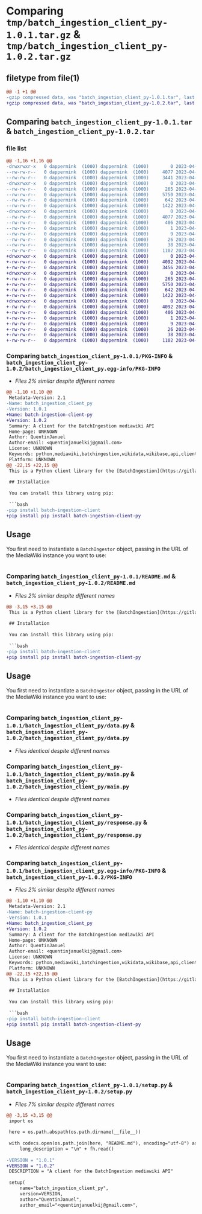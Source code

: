 # Comparing `tmp/batch_ingestion_client_py-1.0.1.tar.gz` & `tmp/batch_ingestion_client_py-1.0.2.tar.gz`

## filetype from file(1)

```diff
@@ -1 +1 @@
-gzip compressed data, was "batch_ingestion_client_py-1.0.1.tar", last modified: Thu Apr 20 14:11:22 2023, max compression
+gzip compressed data, was "batch_ingestion_client_py-1.0.2.tar", last modified: Thu Apr 20 14:13:10 2023, max compression
```

## Comparing `batch_ingestion_client_py-1.0.1.tar` & `batch_ingestion_client_py-1.0.2.tar`

### file list

```diff
@@ -1,16 +1,16 @@
-drwxrwxr-x   0 dappermink  (1000) dappermink  (1000)        0 2023-04-20 14:11:22.538839 batch_ingestion_client_py-1.0.1/
--rw-rw-r--   0 dappermink  (1000) dappermink  (1000)     4077 2023-04-20 14:11:22.538839 batch_ingestion_client_py-1.0.1/PKG-INFO
--rw-rw-r--   0 dappermink  (1000) dappermink  (1000)     3441 2023-04-20 13:20:45.000000 batch_ingestion_client_py-1.0.1/README.md
-drwxrwxr-x   0 dappermink  (1000) dappermink  (1000)        0 2023-04-20 14:11:22.534839 batch_ingestion_client_py-1.0.1/batch_ingestion_client_py/
--rw-rw-r--   0 dappermink  (1000) dappermink  (1000)      265 2023-04-20 14:08:41.000000 batch_ingestion_client_py-1.0.1/batch_ingestion_client_py/__init__.py
--rw-rw-r--   0 dappermink  (1000) dappermink  (1000)     5750 2023-04-20 13:08:39.000000 batch_ingestion_client_py-1.0.1/batch_ingestion_client_py/data.py
--rw-rw-r--   0 dappermink  (1000) dappermink  (1000)      642 2023-04-20 14:08:52.000000 batch_ingestion_client_py-1.0.1/batch_ingestion_client_py/main.py
--rw-rw-r--   0 dappermink  (1000) dappermink  (1000)     1422 2023-04-20 13:08:18.000000 batch_ingestion_client_py-1.0.1/batch_ingestion_client_py/response.py
-drwxrwxr-x   0 dappermink  (1000) dappermink  (1000)        0 2023-04-20 14:11:22.538839 batch_ingestion_client_py-1.0.1/batch_ingestion_client_py.egg-info/
--rw-rw-r--   0 dappermink  (1000) dappermink  (1000)     4077 2023-04-20 14:11:22.000000 batch_ingestion_client_py-1.0.1/batch_ingestion_client_py.egg-info/PKG-INFO
--rw-rw-r--   0 dappermink  (1000) dappermink  (1000)      406 2023-04-20 14:11:22.000000 batch_ingestion_client_py-1.0.1/batch_ingestion_client_py.egg-info/SOURCES.txt
--rw-rw-r--   0 dappermink  (1000) dappermink  (1000)        1 2023-04-20 14:11:22.000000 batch_ingestion_client_py-1.0.1/batch_ingestion_client_py.egg-info/dependency_links.txt
--rw-rw-r--   0 dappermink  (1000) dappermink  (1000)        9 2023-04-20 14:11:22.000000 batch_ingestion_client_py-1.0.1/batch_ingestion_client_py.egg-info/requires.txt
--rw-rw-r--   0 dappermink  (1000) dappermink  (1000)       26 2023-04-20 14:11:22.000000 batch_ingestion_client_py-1.0.1/batch_ingestion_client_py.egg-info/top_level.txt
--rw-rw-r--   0 dappermink  (1000) dappermink  (1000)       38 2023-04-20 14:11:22.538839 batch_ingestion_client_py-1.0.1/setup.cfg
--rw-rw-r--   0 dappermink  (1000) dappermink  (1000)     1102 2023-04-20 14:11:07.000000 batch_ingestion_client_py-1.0.1/setup.py
+drwxrwxr-x   0 dappermink  (1000) dappermink  (1000)        0 2023-04-20 14:13:10.418461 batch_ingestion_client_py-1.0.2/
+-rw-rw-r--   0 dappermink  (1000) dappermink  (1000)     4092 2023-04-20 14:13:10.418461 batch_ingestion_client_py-1.0.2/PKG-INFO
+-rw-rw-r--   0 dappermink  (1000) dappermink  (1000)     3456 2023-04-20 14:12:30.000000 batch_ingestion_client_py-1.0.2/README.md
+drwxrwxr-x   0 dappermink  (1000) dappermink  (1000)        0 2023-04-20 14:13:10.414461 batch_ingestion_client_py-1.0.2/batch_ingestion_client_py/
+-rw-rw-r--   0 dappermink  (1000) dappermink  (1000)      265 2023-04-20 14:08:41.000000 batch_ingestion_client_py-1.0.2/batch_ingestion_client_py/__init__.py
+-rw-rw-r--   0 dappermink  (1000) dappermink  (1000)     5750 2023-04-20 13:08:39.000000 batch_ingestion_client_py-1.0.2/batch_ingestion_client_py/data.py
+-rw-rw-r--   0 dappermink  (1000) dappermink  (1000)      642 2023-04-20 14:08:52.000000 batch_ingestion_client_py-1.0.2/batch_ingestion_client_py/main.py
+-rw-rw-r--   0 dappermink  (1000) dappermink  (1000)     1422 2023-04-20 13:08:18.000000 batch_ingestion_client_py-1.0.2/batch_ingestion_client_py/response.py
+drwxrwxr-x   0 dappermink  (1000) dappermink  (1000)        0 2023-04-20 14:13:10.418461 batch_ingestion_client_py-1.0.2/batch_ingestion_client_py.egg-info/
+-rw-rw-r--   0 dappermink  (1000) dappermink  (1000)     4092 2023-04-20 14:13:10.000000 batch_ingestion_client_py-1.0.2/batch_ingestion_client_py.egg-info/PKG-INFO
+-rw-rw-r--   0 dappermink  (1000) dappermink  (1000)      406 2023-04-20 14:13:10.000000 batch_ingestion_client_py-1.0.2/batch_ingestion_client_py.egg-info/SOURCES.txt
+-rw-rw-r--   0 dappermink  (1000) dappermink  (1000)        1 2023-04-20 14:13:10.000000 batch_ingestion_client_py-1.0.2/batch_ingestion_client_py.egg-info/dependency_links.txt
+-rw-rw-r--   0 dappermink  (1000) dappermink  (1000)        9 2023-04-20 14:13:10.000000 batch_ingestion_client_py-1.0.2/batch_ingestion_client_py.egg-info/requires.txt
+-rw-rw-r--   0 dappermink  (1000) dappermink  (1000)       26 2023-04-20 14:13:10.000000 batch_ingestion_client_py-1.0.2/batch_ingestion_client_py.egg-info/top_level.txt
+-rw-rw-r--   0 dappermink  (1000) dappermink  (1000)       38 2023-04-20 14:13:10.418461 batch_ingestion_client_py-1.0.2/setup.cfg
+-rw-rw-r--   0 dappermink  (1000) dappermink  (1000)     1102 2023-04-20 14:12:56.000000 batch_ingestion_client_py-1.0.2/setup.py
```

### Comparing `batch_ingestion_client_py-1.0.1/PKG-INFO` & `batch_ingestion_client_py-1.0.2/batch_ingestion_client_py.egg-info/PKG-INFO`

 * *Files 2% similar despite different names*

```diff
@@ -1,10 +1,10 @@
 Metadata-Version: 2.1
-Name: batch_ingestion_client_py
-Version: 1.0.1
+Name: batch-ingestion-client-py
+Version: 1.0.2
 Summary: A client for the BatchIngestion mediawiki API
 Home-page: UNKNOWN
 Author: QuentinJanuel
 Author-email: <quentinjanuelkij@gmail.com>
 License: UNKNOWN
 Keywords: python,mediawiki,batchingestion,wikidata,wikibase,api,client
 Platform: UNKNOWN
@@ -22,15 +22,15 @@
 This is a Python client library for the [BatchIngestion](https://gitlab.the-qa-company.com/FrozenMink/batchingestionextension) MediaWiki extension, which provides an API to ingest many entities at once. This library allows you to easily ingest entities in bulk, either by parsing them from JSON or by creating them using Python objects.
 
 ## Installation
 
 You can install this library using pip:
 
 ```bash
-pip install batch-ingestion-client
+pip install pip install batch-ingestion-client-py
 ```
 
 ## Usage
 
 You first need to instantiate a `BatchIngestor` object, passing in the URL of the MediaWiki instance you want to use:
 
 ```python
```

### Comparing `batch_ingestion_client_py-1.0.1/README.md` & `batch_ingestion_client_py-1.0.2/README.md`

 * *Files 2% similar despite different names*

```diff
@@ -3,15 +3,15 @@
 This is a Python client library for the [BatchIngestion](https://gitlab.the-qa-company.com/FrozenMink/batchingestionextension) MediaWiki extension, which provides an API to ingest many entities at once. This library allows you to easily ingest entities in bulk, either by parsing them from JSON or by creating them using Python objects.
 
 ## Installation
 
 You can install this library using pip:
 
 ```bash
-pip install batch-ingestion-client
+pip install pip install batch-ingestion-client-py
 ```
 
 ## Usage
 
 You first need to instantiate a `BatchIngestor` object, passing in the URL of the MediaWiki instance you want to use:
 
 ```python
```

### Comparing `batch_ingestion_client_py-1.0.1/batch_ingestion_client_py/data.py` & `batch_ingestion_client_py-1.0.2/batch_ingestion_client_py/data.py`

 * *Files identical despite different names*

### Comparing `batch_ingestion_client_py-1.0.1/batch_ingestion_client_py/main.py` & `batch_ingestion_client_py-1.0.2/batch_ingestion_client_py/main.py`

 * *Files identical despite different names*

### Comparing `batch_ingestion_client_py-1.0.1/batch_ingestion_client_py/response.py` & `batch_ingestion_client_py-1.0.2/batch_ingestion_client_py/response.py`

 * *Files identical despite different names*

### Comparing `batch_ingestion_client_py-1.0.1/batch_ingestion_client_py.egg-info/PKG-INFO` & `batch_ingestion_client_py-1.0.2/PKG-INFO`

 * *Files 2% similar despite different names*

```diff
@@ -1,10 +1,10 @@
 Metadata-Version: 2.1
-Name: batch-ingestion-client-py
-Version: 1.0.1
+Name: batch_ingestion_client_py
+Version: 1.0.2
 Summary: A client for the BatchIngestion mediawiki API
 Home-page: UNKNOWN
 Author: QuentinJanuel
 Author-email: <quentinjanuelkij@gmail.com>
 License: UNKNOWN
 Keywords: python,mediawiki,batchingestion,wikidata,wikibase,api,client
 Platform: UNKNOWN
@@ -22,15 +22,15 @@
 This is a Python client library for the [BatchIngestion](https://gitlab.the-qa-company.com/FrozenMink/batchingestionextension) MediaWiki extension, which provides an API to ingest many entities at once. This library allows you to easily ingest entities in bulk, either by parsing them from JSON or by creating them using Python objects.
 
 ## Installation
 
 You can install this library using pip:
 
 ```bash
-pip install batch-ingestion-client
+pip install pip install batch-ingestion-client-py
 ```
 
 ## Usage
 
 You first need to instantiate a `BatchIngestor` object, passing in the URL of the MediaWiki instance you want to use:
 
 ```python
```

### Comparing `batch_ingestion_client_py-1.0.1/setup.py` & `batch_ingestion_client_py-1.0.2/setup.py`

 * *Files 7% similar despite different names*

```diff
@@ -3,15 +3,15 @@
 import os
 
 here = os.path.abspath(os.path.dirname(__file__))
 
 with codecs.open(os.path.join(here, "README.md"), encoding="utf-8") as fh:
     long_description = "\n" + fh.read()
 
-VERSION = "1.0.1"
+VERSION = "1.0.2"
 DESCRIPTION = "A client for the BatchIngestion mediawiki API"
 
 setup(
     name="batch_ingestion_client_py",
     version=VERSION,
     author="QuentinJanuel",
     author_email="<quentinjanuelkij@gmail.com>",
```

